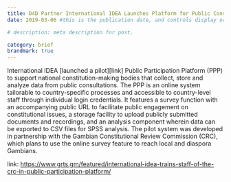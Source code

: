 ```yaml
---
title: D4D Partner International IDEA Launches Platform for Public Consultation on Governance Issues in Gambia
date: 2019-03-06 #this is the publication date, and controls display order.

# description: meta description for post.

category: brief
brandmark: true
---
```


International IDEA [launched a pilot][link] Public Participation Platform (PPP) to support national
constitution-making bodies that collect, store and analyze data from public consultations. The PPP is an online system tailorable to country-specific processes and accessible to country-level staff through individual login credentials. It features a survey function with an accompanying public URL to facilitate public engagement on constitutional issues, a storage facility to upload publicly submitted documents and recordings, and an analysis component wherein data can be exported to CSV files for SPSS analysis. The pilot system was developed in partnership with the Gambian Constitutional Review Commission (CRC), which plans to use the online survey feature to reach local and diaspora Gambians. 

link: https://www.grts.gm/featured/international-idea-trains-staff-of-the-crc-in-public-participation-platform/
